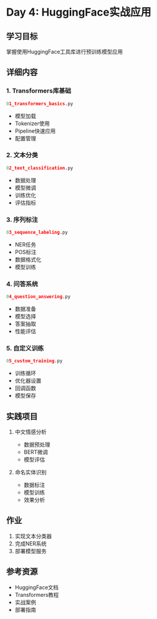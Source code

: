 # Day 4: HuggingFace实战应用

## 学习目标
掌握使用HuggingFace工具库进行预训练模型应用

## 详细内容

### 1. Transformers库基础
```python
01_transformers_basics.py
```
- 模型加载
- Tokenizer使用
- Pipeline快速应用
- 配置管理

### 2. 文本分类
```python
02_text_classification.py
```
- 数据处理
- 模型微调
- 训练优化
- 评估指标

### 3. 序列标注
```python
03_sequence_labeling.py
```
- NER任务
- POS标注
- 数据格式化
- 模型训练

### 4. 问答系统
```python
04_question_answering.py
```
- 数据准备
- 模型选择
- 答案抽取
- 性能评估

### 5. 自定义训练
```python
05_custom_training.py
```
- 训练循环
- 优化器设置
- 回调函数
- 模型保存

## 实践项目
1. 中文情感分析
   - 数据预处理
   - BERT微调
   - 模型评估

2. 命名实体识别
   - 数据标注
   - 模型训练
   - 效果分析

## 作业
1. 实现文本分类器
2. 完成NER系统
3. 部署模型服务

## 参考资源
- HuggingFace文档
- Transformers教程
- 实战案例
- 部署指南
